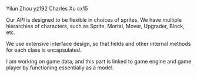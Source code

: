 Yilun Zhou yz192 Charles Xu cx15

Our API is designed to be flexible in choices of sprites. We have multiple hierarchies of characters, such as Sprite, Mortal, Mover, Upgrader, Block, etc. 

We use extensive interface design, so that fields and other internal methods for each class is encapsulated. 

I am working on game data, and this part is linked to game engine and game player by functioning essentially as a model. 
